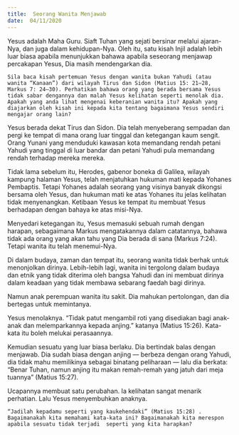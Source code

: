 ```yaml
---
title:  Seorang Wanita Menjawab
date:  04/11/2020
---
```


Yesus adalah Maha Guru. Siaft Tuhan yang sejati bersinar melalui ajaran-Nya, dan juga dalam kehidupan-Nya. Oleh itu, satu kisah Injil adalah lebih luar biasa apabila menunjukkan bahawa apabila seseorang menjawap percakapan Yesus, Dia masih mendengarkan dia.

`Sila baca kisah pertemuan Yesus dengan wanita bukan Yahudi (atau wanita “Kanaan”) dari wilayah Tirus dan Sidon (Matius 15: 21–28, Markus 7: 24–30). Perhatikan bahawa orang yang berada bersama Yesus tidak sabar dengannya dan malah Yesus kelihatan seperti menolak dia. Apakah yang anda lihat mengenai keberanian wanita itu? Apakah yang diajarkan oleh kisah ini kepada kita tentang bagaimana Yesus sendiri mengajar orang lain?`

Yesus berada dekat Tirus dan Sidon. Dia telah menyeberang sempadan dan pergi ke tempat di mana orang luar tinggal dan ketegangan kaum sengit. Orang Yunani yang menduduki kawasan kota memandang rendah petani Yahudi yang tinggal di luar bandar dan petani Yahudi pula memandang rendah terhadap mereka mereka.

Tidak lama sebelum itu, Herodes, gabenor boneka di Galilea, wilayah kampung halaman Yesus, telah menjatuhkan hukuman mati kepada Yohanes Pembaptis. Tetapi Yohanes adalah seorang yang visinya banyak dikongsi bersama oleh Yesus, dan hukuman mati ke atas Yohanes itu jelas kelihatan tidak menyenangkan. Ketibaan Yesus ke tempat itu membuat Yesus berhadapan dengan bahaya ke atas misi-Nya.

Menyedari ketegangan itu, Yesus memasuki sebuah rumah dengan harapan, sebagaimana Markus mengatakannya dalam catatannya, bahawa tidak ada orang yang akan tahu yang Dia berada di sana (Markus 7:24). Tetapi wanita itu telah menemui-Nya.

Di dalam budaya, zaman dan tempat itu, seorang wanita tidak berhak untuk menonjolkan dirinya. Lebih-lebih lagi, wanita ini tergolong dalam budaya dan etnik yang tidak diterima oleh bangsa Yahudi dan ini membuat dirinya dalam keadaan yang tidak membawa sebarang faedah bagi dirinya.

Namun anak perempuan wanita itu sakit. Dia mahukan pertolongan, dan dia bertegas untuk memintanya.

Yesus menolaknya. “Tidak patut mengambil roti yang disediakan bagi anak-anak dan melemparkannya kepada anjing.” katanya (Matius 15:26). Kata-kata itu boleh melukai perasaannya.

Kemudian sesuatu yang luar biasa berlaku. Dia bertindak balas dengan menjawab. Dia sudah biasa dengan anjing — berbeza dengan orang Yahudi, dia tidak mahu memilikinya sebagai binatang peliharaan — lalu dia berkata: “Benar Tuhan, namun anjing itu makan remah-remah yang jatuh dari meja tuannya” (Matius 15:27).

Ucapannya membuat satu perubahan. Ia kelihatan sangat menarik perhatian. Lalu Yesus menyembuhkan anaknya.

`“Jadilah kepadamu seperti yang kaukehendaki” (Matius 15:28) . Bagaimanakah kita memahami kata-kata ini? Bagaimanakah kita merespon apabila sesuatu tidak terjadi  seperti yang kita harapkan?`